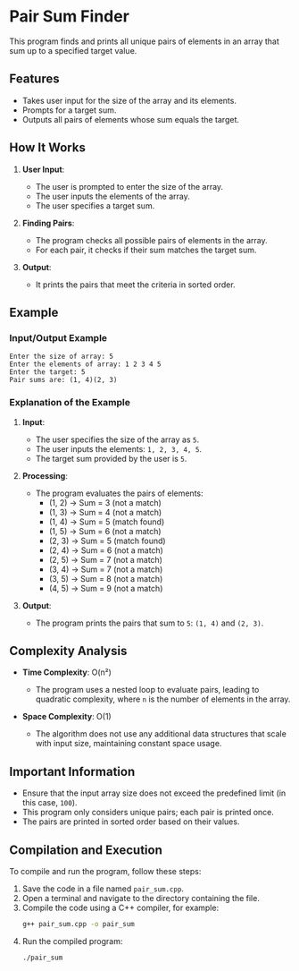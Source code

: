 # Pair Sum Finder

This program finds and prints all unique pairs of elements in an array that sum up to a specified target value.

## Features

- Takes user input for the size of the array and its elements.
- Prompts for a target sum.
- Outputs all pairs of elements whose sum equals the target.

## How It Works

1. **User Input**:
   - The user is prompted to enter the size of the array.
   - The user inputs the elements of the array.
   - The user specifies a target sum.

2. **Finding Pairs**:
   - The program checks all possible pairs of elements in the array.
   - For each pair, it checks if their sum matches the target sum.

3. **Output**:
   - It prints the pairs that meet the criteria in sorted order.

## Example

### Input/Output Example

```
Enter the size of array: 5
Enter the elements of array: 1 2 3 4 5
Enter the target: 5
Pair sums are: (1, 4)(2, 3)
```

### Explanation of the Example

1. **Input**:
   - The user specifies the size of the array as `5`.
   - The user inputs the elements: `1, 2, 3, 4, 5`.
   - The target sum provided by the user is `5`.

2. **Processing**:
   - The program evaluates the pairs of elements:
     - (1, 2) → Sum = 3 (not a match)
     - (1, 3) → Sum = 4 (not a match)
     - (1, 4) → Sum = 5 (match found)
     - (1, 5) → Sum = 6 (not a match)
     - (2, 3) → Sum = 5 (match found)
     - (2, 4) → Sum = 6 (not a match)
     - (2, 5) → Sum = 7 (not a match)
     - (3, 4) → Sum = 7 (not a match)
     - (3, 5) → Sum = 8 (not a match)
     - (4, 5) → Sum = 9 (not a match)

3. **Output**:
   - The program prints the pairs that sum to `5`: `(1, 4)` and `(2, 3)`.

## Complexity Analysis

- **Time Complexity**: O(n²)
  - The program uses a nested loop to evaluate pairs, leading to quadratic complexity, where `n` is the number of elements in the array.

- **Space Complexity**: O(1)
  - The algorithm does not use any additional data structures that scale with input size, maintaining constant space usage.

## Important Information

- Ensure that the input array size does not exceed the predefined limit (in this case, `100`).
- This program only considers unique pairs; each pair is printed once.
- The pairs are printed in sorted order based on their values.

## Compilation and Execution

To compile and run the program, follow these steps:

1. Save the code in a file named `pair_sum.cpp`.
2. Open a terminal and navigate to the directory containing the file.
3. Compile the code using a C++ compiler, for example:
   ```bash
   g++ pair_sum.cpp -o pair_sum
   ```
4. Run the compiled program:
   ```bash
   ./pair_sum
   ```
